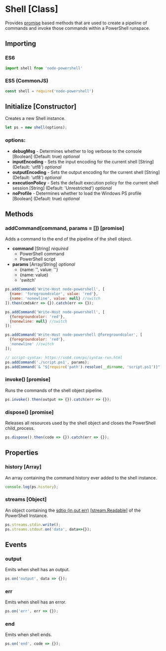 # Shell \[Class\]

Provides [promise](https://developer.mozilla.org/en-US/docs/Web/JavaScript/Reference/Global_Objects/Promise) based methods that are used to create a pipeline of commands and invoke those commands within a PowerShell runspace.

## Importing

### ES6

```javascript
import shell from 'node-powershell'
```

### ES5 \(CommonJS\)

```javascript
const shell = require('node-powershell')
```

## Initialize \[Constructor\]

Creates a new Shell instance.

```javascript
let ps = new shell(options);
```

### options:

* **debugMsg** - Determines whether to log verbose to the console \[Boolean\] \(Default: true\) _optional_
* **inputEncoding** - Sets the input encoding for the current shell \[String\] \(Default: 'utf8'\) _optional_
* **outputEncoding** - Sets the output encoding for the current shell \[String\] \(Default: 'utf8'\) _optional_
* **executionPolicy** - Sets the default execution policy for the current shell session \[String\] \(Default: 'Unrestricted'\) _optional_
* **noProfile** - Determines whether to load the Windows PS profile \[Boolean\] \(Default: true\) _optional_

## Methods

### addCommand\(command, params = \[\]\) \[promise\]

Adds a command to the end of the pipeline of the shell object.

* **command** \[String\] _required_
  * PowerShell command
  * PowerShell script
* **params** \[Array/String\] _optional_
  * {name: '', value: ''}
  * {name: value}
  * 'switch'

```javascript
ps.addCommand('Write-Host node-powershell', [
  {name: 'foregroundcolor', value: 'red'},
  {name: 'nonewline', value: null} //switch
]).then(cmdsArr => {}).catch(err => {});

ps.addCommand('Write-Host node-powershell', [
  {foregroundcolor: 'red'},
  {nonewline: null} //switch
]);

ps.addCommand('Write-Host node-powershell @foregroundcolor', [
  {foregroundcolor: 'red'},
  'nonewline' //switch
]);

// script-syntax: https://ss64.com/ps/syntax-run.html
ps.addCommand('./script.ps1', params);
ps.addCommand(`& "${require('path').resolve(__dirname, 'script.ps1')}"`, params);
```

### invoke\(\) \[promise\]

Runs the commands of the shell object pipeline.

```javascript
ps.invoke().then(output => {}).catch(err => {});
```

### dispose\(\) \[promise\]

Releases all resources used by the shell object and closes the PowerShell child\_process.

```javascript
ps.dispose().then(code => {}).catch(err => {});
```

## Properties

### history \[Array\]

An array containing the command history ever added to the shell instance.

```javascript
console.log(ps.history);
```

### streams \[Object\]

An object containing the [sdtio \(in,out,err\)](https://nodejs.org/api/child_process.html#child_process_child_stderr) [\[stream.Readable\]](https://nodejs.org/api/stream.html#stream_class_stream_readable) of the PowerShell Instance.

```javascript
ps.streams.stdin.write();
ps.streams.stdout.on('data', data=>{});
```

## Events

### output

Emits when shell has an output.

```javascript
ps.on('output', data => {});
```

### err

Emits when shell has an error.

```javascript
ps.on('err', err => {});
```

### end

Emits when shell ends.

```javascript
ps.on('end', code => {});
```

